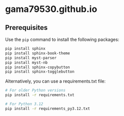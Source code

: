 # gama79530.github.io

## Prerequisites

Use the `pip` command to install the following packages:

```bash
pip install sphinx
pip install sphinx-book-theme
pip install myst-parser
pip install myst-nb
pip install sphinx-copybutton
pip install sphinx-togglebutton
```

Alternatively, you can use a requirements.txt file:

```bash
# For older Python versions
pip install -r requirements.txt

# For Python 3.12
pip install -r requirements_py3.12.txt
```